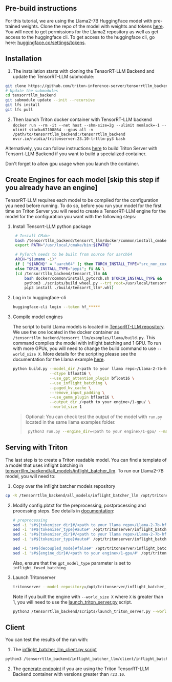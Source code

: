 <!--
# Copyright 2023, NVIDIA CORPORATION & AFFILIATES. All rights reserved.
#
# Redistribution and use in source and binary forms, with or without
# modification, are permitted provided that the following conditions
# are met:
#  * Redistributions of source code must retain the above copyright
#    notice, this list of conditions and the following disclaimer.
#  * Redistributions in binary form must reproduce the above copyright
#    notice, this list of conditions and the following disclaimer in the
#    documentation and/or other materials provided with the distribution.
#  * Neither the name of NVIDIA CORPORATION nor the names of its
#    contributors may be used to endorse or promote products derived
#    from this software without specific prior written permission.
#
# THIS SOFTWARE IS PROVIDED BY THE COPYRIGHT HOLDERS ``AS IS'' AND ANY
# EXPRESS OR IMPLIED WARRANTIES, INCLUDING, BUT NOT LIMITED TO, THE
# IMPLIED WARRANTIES OF MERCHANTABILITY AND FITNESS FOR A PARTICULAR
# PURPOSE ARE DISCLAIMED.  IN NO EVENT SHALL THE COPYRIGHT OWNER OR
# CONTRIBUTORS BE LIABLE FOR ANY DIRECT, INDIRECT, INCIDENTAL, SPECIAL,
# EXEMPLARY, OR CONSEQUENTIAL DAMAGES (INCLUDING, BUT NOT LIMITED TO,
# PROCUREMENT OF SUBSTITUTE GOODS OR SERVICES; LOSS OF USE, DATA, OR
# PROFITS; OR BUSINESS INTERRUPTION) HOWEVER CAUSED AND ON ANY THEORY
# OF LIABILITY, WHETHER IN CONTRACT, STRICT LIABILITY, OR TORT
# (INCLUDING NEGLIGENCE OR OTHERWISE) ARISING IN ANY WAY OUT OF THE USE
# OF THIS SOFTWARE, EVEN IF ADVISED OF THE POSSIBILITY OF SUCH DAMAGE.
-->

## Pre-build instructions

For this tutorial, we are using the Llama2-7B HuggingFace model with pre-trained weights.
Clone the repo of the model with weights and tokens [here](https://huggingface.co/meta-llama/Llama-2-7b-hf/tree/main).
You will need to get permissions for the Llama2 repository as well as get access to the huggingface cli. To get access to the huggingface cli, go here: [huggingface.co/settings/tokens](https://huggingface.co/settings/tokens).

## Installation

1. The installation starts with cloning the TensorRT-LLM Backend and update the TensorRT-LLM submodule:
```bash
git clone https://github.com/triton-inference-server/tensorrtllm_backend.git
# Update the submodules
cd tensorrtllm_backend
git submodule update --init --recursive
git lfs install
git lfs pull
```

2. Then launch Triton docker container with TensorRT-LLM backend
```docker run --rm -it --net host --shm-size=2g --ulimit memlock=-1 --ulimit stack=67108864 --gpus all -v /path/to/tensorrtllm_backend:/tensorrtllm_backend nvcr.io/nvidia/tritonserver:23.10-trtllm-py3 bash```

Alternatively, you can follow instructions [here](https://github.com/triton-inference-server/tensorrtllm_backend/blob/main/README.md) to build Triton Server with Tensorrt-LLM Backend if you want to build a specialized container.

Don't forget to allow gpu usage when you launch the container.

## Create Engines for each model [skip this step if you already have an engine]
TensorRT-LLM requires each model to be compiled for the configuration you need before running. To do so, before you run your model for the first time on Triton Server you will need to create a TensorRT-LLM engine for the model for the configuration you want with the following steps:

1. Install Tensorrt-LLM python package
   ```bash
    # Install CMake
    bash /tensorrtllm_backend/tensorrt_llm/docker/common/install_cmake.sh
    export PATH="/usr/local/cmake/bin:${PATH}"

    # PyTorch needs to be built from source for aarch64
    ARCH="$(uname -i)"
    if [ "${ARCH}" = "aarch64" ]; then TORCH_INSTALL_TYPE="src_non_cxx11_abi"; \
    else TORCH_INSTALL_TYPE="pypi"; fi && \
    (cd /tensorrtllm_backend/tensorrt_llm &&
        bash docker/common/install_pytorch.sh $TORCH_INSTALL_TYPE &&
        python3 ./scripts/build_wheel.py --trt_root=/usr/local/tensorrt &&
        pip3 install ./build/tensorrt_llm*.whl)
    ```

2.  Log in to huggingface-cli

    ```bash
    huggingface-cli login --token hf_*****
    ```

3.  Compile model engines

    The script to build Llama models is located in [TensorRT-LLM repository](https://github.com/NVIDIA/TensorRT-LLM/tree/main/examples). We use the one located in the docker container as `/tensorrtllm_backend/tensorrt_llm/examples/llama/build.py`.
    This command compiles the model with inflight batching and 1 GPU. To run with more GPUs, you will need to change the build command to use `--world_size X`.
    More details for the scripting please see the documentation for the Llama example [here](https://github.com/NVIDIA/TensorRT-LLM/tree/main/examples/llama/README.md).

    ```bash
    python build.py --model_dir /<path to your llama repo>/Llama-2-7b-hf/ \
                    --dtype bfloat16 \
                    --use_gpt_attention_plugin bfloat16 \
                    --use_inflight_batching \
                    --paged_kv_cache \
                    --remove_input_padding \
                    --use_gemm_plugin bfloat16 \
                    --output_dir /<path to your engine>/1-gpu/ \
                    --world_size 1
    ```

    > Optional: You can check test the output of the model with `run.py`
    > located in the same llama examples folder.
    >
    >   ```bash
    >    python3 run.py --engine_dir=<path to your engine>/1-gpu/ --max_output_len 100 --tokenizer_dir <path to your llama repo>/Llama-2-7b-hf --input_text "How do I count to ten in French?"
    >    ```

## Serving with Triton

The last step is to create a Triton readable model. You can
find a template of a model that uses inflight batching in [tensorrtllm_backend/all_models/inflight_batcher_llm](https://github.com/triton-inference-server/tensorrtllm_backend/tree/main/all_models/inflight_batcher_llm).
To run our Llama2-7B model, you will need to:


1. Copy over the inflight batcher models repository

 ```bash
 cp -R /tensorrtllm_backend/all_models/inflight_batcher_llm /opt/tritonserver/.
 ```

2. Modify config.pbtxt for the preprocessing, postprocessing and processing steps. See details in [documentation](https://github.com/triton-inference-server/tensorrtllm_backend/blob/main/README.md#create-the-model-repository):

    ```bash
    # preprocessing
    sed -i 's#${tokenizer_dir}#/<path to your llama repo>/Llama-2-7b-hf/#' /opt/tritonserver/inflight_batcher_llm/preprocessing/config.pbtxt
    sed -i 's#${tokenizer_type}#auto#' /opt/tritonserver/inflight_batcher_llm/preprocessing/config.pbtxt
    sed -i 's#${tokenizer_dir}#/<path to your llama repo>/Llama-2-7b-hf/#' /opt/tritonserver/inflight_batcher_llm/postprocessing/config.pbtxt
    sed -i 's#${tokenizer_type}#auto#' /opt/tritonserver/inflight_batcher_llm/postprocessing/config.pbtxt

    sed -i 's#${decoupled_mode}#false#' /opt/tritonserver/inflight_batcher_llm/tensorrt_llm/config.pbtxt
    sed -i 's#${engine_dir}#/<path to your engine>/1-gpu/#' /opt/tritonserver/inflight_batcher_llm/tensorrt_llm/config.pbtxt
    ```
    Also, ensure that the `gpt_model_type` parameter is set to `inflight_fused_batching`

3.  Launch Tritonserver

    ```bash
    tritonserver --model-repository=/opt/tritonserver/inflight_batcher_llm
    ```
    Note if you built the engine with `--world_size X` where `X` is greater than 1, you will need to use the [launch_triton_server.py](https://github.com/triton-inference-server/tensorrtllm_backend/blob/release/0.5.0/scripts/launch_triton_server.py) script.
    ```bash
    python3 /tensorrtllm_backend/scripts/launch_triton_server.py --world_size=X --model_repo=/opt/tritonserver/inflight_batcher_llm
    ```

## Client

You can test the results of the run with:
1. The [inflight_batcher_llm_client.py script](https://github.com/triton-inference-server/tensorrtllm_backend/tree/main/inflight_batcher_llm)

```bash
python3 /tensorrtllm_backend/inflight_batcher_llm/client/inflight_batcher_llm_client.py --request-output-len 200
```

2. The [generate endpoint](https://github.com/triton-inference-server/tensorrtllm_backend/tree/release/0.5.0#query-the-server-with-the-triton-generate-endpoint) if you are using the Triton TensorRT-LLM Backend container with versions greater than `r23.10`.



